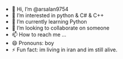 - 👋 Hi, I’m @arsalan9754
- 👀 I’m interested in python & C# & C++
- 🌱 I’m currently learning Python
- 💞️ I’m looking to collaborate on someone
- 📫 How to reach me ...
- 😄 Pronouns: boy
- ⚡ Fun fact: im living in iran and im still alive.

<!---
arsalan9754/arsalan9754 is a ✨ special ✨ repository because its `README.md` (this file) appears on your GitHub profile.
You can click the Preview link to take a look at your changes.
--->
